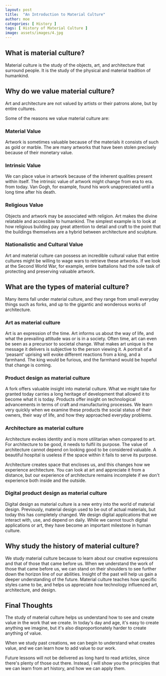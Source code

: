 ```yaml
---
layout: post
title:  "An Introduction to Material Culture"
author: moe
categories: [ History ]
tags: [ History of Material Culture ]
image: assets/images/4.jpg
---
```


## What is material culture?
Material culture is the study of the objects, art, and architecture that surround people. It is the study of the physical and material tradition of humankind.

## Why do we value material culture?
Art and architecture are not valued by artists or their patrons alone, but by entire cultures.

Some of the reasons we value material culture are:


### Material Value

Artwork is sometimes valuable because of the materials it consists of such as gold or marble. The are many artworks that have been stolen precisely because of their monetary value.

### Intrinsic Value
We can place value in artwork because of the inherent qualities present within itself. The intrinsic value of artwork might change from era to era. from today. Van Gogh, for example, found his work unappreciated until a long time after his death.

### Religious Value
Objects and artwork may be associated with religion. Art makes the divine relatable and accessible to humankind. The simplest example is to look at how religious building pay great attention to detail and craft to the point that the buildings themselves are a hybrid between architecture and sculpture.

### Nationalistic and Cultural Value
Art and material culture can possess an incredible cultural value that entire cultures might be willing to wage wars to retrieve these artworks. If we look at the Second World War, for example, entire battalions had the sole task of protecting and preserving valuable artwork.

## What are the types of material culture?

Many items fall under material culture, and they range from small everyday things such as forks, and up to the gigantic and wonderous works of architecture.

### Art as material culture

Art is an expression of the time. Art informs us about the way of life, and what the prevailing attitude was or is in a society. Often time, art can even be seen as a precursor to societal change. What makes art unique is the message it delivers is subjective to the person viewing it.  A portrait of a 'peasant' uprising will evoke different reactions from a king, and a farmhand. The king would be furious, and the farmhand would be hopeful that change is coming.

### Product design as material culture

A fork offers valuable insight into material culture. What we might take for granted today carries a long heritage of development that allowed it to become what it is today. Products offer insight on technological advancements in terms of craft and manufacturing processes. We learn very quickly when we examine these products the social status of their owners, their way of life, and how they approached everyday problems.

### Architecture as material culture

Architecture evokes identity and is more utilitarian when compared to art. For architecture to be good, it needs to fulfil its purpose. The value of architecture cannot depend on looking good to be considered valuable. A beautiful hospital is useless if the space within it fails to serve its purpose.

Architecture creates space that encloses us, and this changes how we experience architecture. You can look at art and appreciate it from a distance, but our experience of architecture remains incomplete if we don't experience both inside and the outside.

### Digital product design as material culture

Digital design as material culture is a new entry into the world of material design. Previously, material design used to be out of actual materials, but today this has completely changed. We design digital applications that we interact with, use, and depend on daily. While we cannot touch digital applications or art, they have become an important milestone in human culture.

## Why study the history of material culture?

We study material culture because to learn about our creative expressions and that of those that came before us. When we understand the work of those that came before us, we can stand on their shoulders to see further down the horizon line of our abilities. Insight of the past will help us gain a deeper understanding of the future. Material culture teaches how specific styles came to be, and helps us appreciate how technology influenced art, architecture, and design.



## Final Thoughts

The study of material culture helps us understand how to see and create value in the work that we create. In today's day and age, it's easy to create anything we imagine, but it's also disproportionately harder to create anything of value.

When we study past creations, we can begin to understand what creates value, and we can learn how to add value to our work.

Future lessons will not be delivered as long hard to read articles, since there's plenty of those out there.  Instead, I will show you the principles that we can learn from art history, and how we can apply them.
